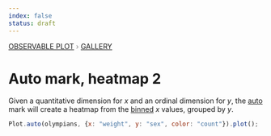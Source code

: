 ```yaml
---
index: false
status: draft
---
```


<div style="color: grey; font: 13px/25.5px var(--sans-serif); text-transform: uppercase;"><h1 style="display: none;">Plot: Auto mark, heatmap 2</h1><a href="/plot">Observable Plot</a> › <a href="/@observablehq/plot-gallery">Gallery</a></div>

# Auto mark, heatmap 2

Given a quantitative dimension for _x_ and an ordinal dimension for _y_, the [auto](https://observablehq.com/plot/marks/auto) mark will create a heatmap from the [binned](https://observablehq.com/plot/transforms/bin) _x_ values, grouped by _y_.

```js echo
Plot.auto(olympians, {x: "weight", y: "sex", color: "count"}).plot();
```
